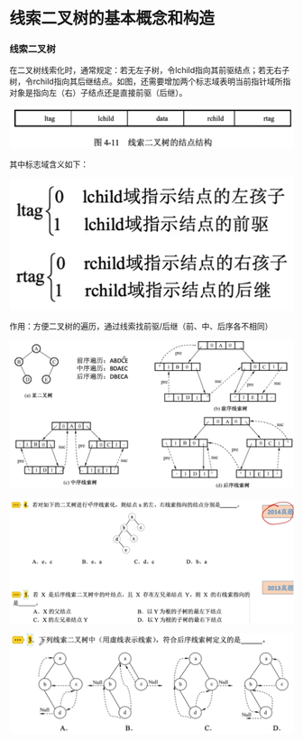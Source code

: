 # 线索二叉树的基本概念和构造

### 线索二叉树

在二叉树线索化时，通常规定：若无左子树，令lchild指向其前驱结点；若无右子树，令rchild指向其后继结点。如图，还需要增加两个标志域表明当前指针域所指对象是指向左（右）子结点还是直接前驱（后继）。

![](1.png)

其中标志域含义如下：

![](2.png)

作用：方便二叉树的遍历，通过线索找前驱/后继（前、中、后序各不相同）

![](3.png)

![](4.png)

![](5.png)